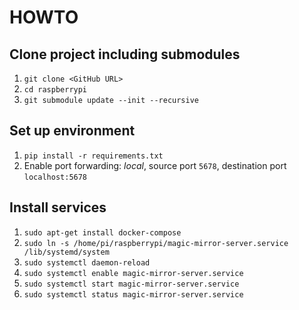 # HOWTO

## Clone project including submodules
1. `git clone <GitHub URL>`
1. `cd raspberrypi`
1. `git submodule update --init --recursive`

## Set up environment
1. `pip install -r requirements.txt`
1. Enable port forwarding: *local*, source port `5678`, destination port `localhost:5678`

## Install services
1. `sudo apt-get install docker-compose`
1. `sudo ln -s /home/pi/raspberrypi/magic-mirror-server.service /lib/systemd/system`
1. `sudo systemctl daemon-reload`
1. `sudo systemctl enable magic-mirror-server.service`
1. `sudo systemctl start magic-mirror-server.service`
1. `sudo systemctl status magic-mirror-server.service`
